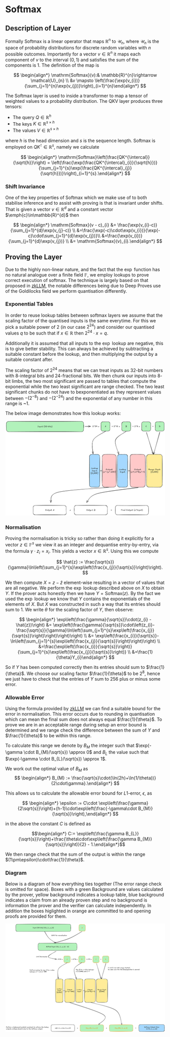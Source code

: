 # Softmax

## Description of Layer

Formally Softmax is a linear operator that maps $`\mathbb{R}^{n}`$ to $`\mathcal{U}_{n}`$, where $`\mathcal{U}_{n}`$ is the space of probability distributions for discrete random variables with $`n`$ possible outcomes. Importantly for a vector $`v \in \mathbb{R}^{n}`$ it maps each component of $`v`$ to the interval $`(0,1)`$ and satisfies the sum of the components is $`1`$. The definition of the map is

$$ \begin{align*} \mathrm{Softmax}(v):& \mathbb{R}^{n}\rightarrow \mathcal{U}_{n} \\
&v \mapsto \left(\frac{\exp(v_{i})}{\sum_{j=1}^{n}\exp(v_{j})}\right)_{i=1}^{n}\end{align*} $$

The Softmax layer is used to inside a transformer to map a tensor of weighted values to a probability distribution. The QKV layer produces three tensors:
 
 - The query $` Q \in \mathbb{R}^{h}`$
 - The keys $` K \in \mathbb{R}^{s\times h}`$
 - The values $` V \in \mathbb{R}^{s \times h}`$

 where $` h`$ is the head dimension and $`s`$ is the sequence length. Softmax is employed on $`QK^{\intercal}\in \mathbb{R}^{s}`$, namely we calculate 

 $$ \begin{align*} \mathrm{Softmax}\left(\frac{QK^{\intercal}}{\sqrt{h}}\right) = \left(\frac{\exp(\frac{QK^{\intercal}_{i}}{\sqrt{h}})}{\sum_{j=1}^{s}\exp(\frac{QK^{\intercal}_{j}}{\sqrt{h}})}\right)_{i=1}^{s}.\end{align*} $$

 ### Shift Invariance

 One of the key properties of Softmax which we make use of to both stabilise inference and to assist with proving is that is invariant under shifts. That is given a vector $`v\in\mathbb{R}^{d}`$ and a constant vector $`\emph{c}\in\mathbb{R}^{d}`$ then 

 $$ \begin{align*}  \mathrm{Softmax}(v - c)_{i} &= \frac{\exp(v_{i}-c)}{\sum_{j=1}^{d}\exp(v_{j}-c)} \\ &=\frac{\exp(-c)\cdot\exp(v_{i})}{\exp(-c)\cdot\sum_{j=1}^{d}\exp(v_{j})}\\ &=\frac{\exp(v_{i})}{\sum_{j=1}^{d}\exp(v_{j})} \\ &= \mathrm{Softmax}(v)_{i}.\end{align*} $$

 ## Proving the Layer

 Due to the highly non-linear nature, and the fact that the $`\exp`$ function has no natural analogue over a finite field $`\mathbb{F}`$, we employ lookups to prove correct execution of softmax. The technique is largely based on that proposed in [zkLLM][1], the notable differences being due to Deep Proves use of the Goldilocks field we perform quantisation differently. 

  ### Exponential Tables

 In order to reuse lookup tables between softmax layers we assume that the scaling factor of the quantised inputs is the same everytime. For this we pick a suitable power of $`2`$ (in our case $`2^{24}`$) and consider our quantised values $`q`$ to be such that if $`x\in\mathbb{R}`$ then $`2^{24} \cdot x = q`$. 

 Additionally it is assumed that all inputs to the $`\exp`$ lookup are negative, this is to give better stability. This can always be achieved by subtracting a suitable constant before the lookup, and then multiplying the output by a suitable constant after.

 The scaling factor of $`2^{24}`$ means that we can treat inputs as $`32`$-bit numbers with $`8`$-integral bits and $`24`$-fractional bits. We then chunk our inputs into $`8`$-bit limbs, the two most significant are passed to tables that compute the exponential while the two least significant are range checked. The two least significant chunks do not have to bexponentiated as they represent values between $`-(2^{-8})`$ and $`-(2^{-24})`$ and the exponential of any number in this range is ~$`1`$.

 The below image demonstrates how this lookup works:

 ![EXP Lookup](./img/EXP-Lookups.png)

 ### Normalisation

 Proving the normalisation is tricky so rather than doing it explicitly for a vector $`z\in\mathbb{F}^{s}`$ we view it as an integer and dequantise entry-by-entry, via the formula $`\gamma \cdot z_{i} = x_{i}`$. This yields a vector $`x\in\mathbb{R}^{s}`$. Using this we compute

 $$ \hat{z} := \frac{\sqrt{s}}{\gamma}\ln\left(\sum_{j=1}^{s}\exp\left(\frac{x_{j}}{\sqrt{s}}\right)\right). $$

 We then compute $`X = z - \hat{z}`$ element-wise resulting in a vector of values that are all negative. We perform the $`\exp`$ lookup described above on $`X`$ to obtain $`Y`$. If the prover acts honestly then we have $`Y = \mathrm{Softmax}(z)`$. By the fact we used the $`\exp`$ lookup we know that $`Y`$ contains the exponentials of the elements of $`X`$. But $`X`$ was constructed in such a way that its entries should sum to $`1`$. We write $`\theta`$ for the scaling factor of $`Y`$, then observe:

 $$ \begin{align*} \exp\left(\frac{\gamma}{\sqrt{s}}\cdot(z_{i} - \hat{z})\right) &= \exp\left(\frac{\gamma}{\sqrt{s}}\cdot\left(z_{i}-\frac{\sqrt{s}}{\gamma}\ln\left(\sum_{j=1}^{s}\exp\left(\frac{x_{j}}{\sqrt{s}}\right)\right)\right)\right) \\ &= \exp\left(\frac{x_{i}}{\sqrt{s}}-\ln\left(\sum_{j=1}^{s}\exp\left(\frac{x_{j}}{\sqrt{s}}\right)\right)\right) \\ &=\frac{\exp\left(\frac{x_{i}}{\sqrt{s}}\right)}{\sum_{j=1}^{s}\exp\left(\frac{x_{j}}{\sqrt{s}}\right)} \\ &=\frac{1}{\theta}Y_{i}\end{align*} $$

 So if $`Y`$ has been computed correctly then its entries should sum to $`\frac{1}{\theta}`$. We choose our scaling factor $`\frac{1}{\theta}`$ to be $`2^{8}`$, hence we just have to check that the entries of $`Y`$ sum to $`256`$ plus or minus some error.

 ### Allowable Error
 
 Using the formula provided by [zkLLM][1] we can find a suitable bound for the error in normalisation. This error occurs due to rounding in quantisation which can mean the final sum does not always equal $`\frac{1}{\theta}`$. To prove we are in an acceptable range during setup an error bound is determined and we range check the difference between the sum of $`Y`$ and $`\frac{1}{\theta}`$ to be within this range.

 To calculate this range we denote by $`B_{M}`$ the integer such that $`\exp(-\gamma \cdot B_{M}/\sqrt{s}) \approx 0`$ and $`B_{L}`$ the value such that $`\exp(-\gamma \cdot B_{L}/\sqrt{s}) \approx 1`$. 

 We work out the optimal value of $`B_{M}`$ as 
 $$ \begin{align*} B_{M} := \frac{\sqrt{s}\cdot(\ln(2h)+\ln(1/\theta))}{2\cdot\gamma}.\end{align*} $$

 This allows us to calculate the allowable error bound for $`L1`$-error, $`\epsilon`$, as 

 $$ \begin{align*} \epsilon := C\cdot \exp\left(\frac{\gamma}{2\sqrt{s}}\right)+(h-1)\cdot\exp\left(\frac{-\gamma\cdot B_{M}}{\sqrt{s}}\right),\end{align*} $$

 in the above the constant $`C`$ is defined as 

 $$\begin{align*} C:= \exp\left(\frac{\gamma B_{L}}{\sqrt{s}}\right)+\frac{\theta\cdot\exp\left(\frac{\gamma B_{M}}{\sqrt{s}}\right)}{2} - 1.\end{align*}$$

 We then range check that the sum of the output is within the range $`(1\pm\epsilon)\cdot\frac{1}{\theta}`$.

### Diagram

Below is a diagram of how everything ties together (The error range check is omitted for space). Boxes with a green Background are values calculated by the prover, yellow background indicates a lookup table, blue background indicates a claim from an already proven step and no background is information the prover and the verifier can calculate independently. In addition the boxes higlighted in orange are committed to and opening proofs are provided for them.

![Softmax Flow](./img/Softmax-Flow.png)


 [1]: https://arxiv.org/pdf/2404.16109